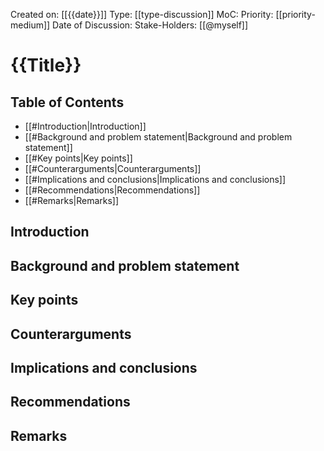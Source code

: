 Created on: [[{{date}}]] 
Type: [[type-discussion]]
MoC: 
Priority: [[priority-medium]]
Date of Discussion: 
Stake-Holders: [[@myself]]
# {{Title}}

## Table of Contents

- [[#Introduction|Introduction]]
- [[#Background and problem statement|Background and problem statement]]
- [[#Key points|Key points]]
- [[#Counterarguments|Counterarguments]]
- [[#Implications and conclusions|Implications and conclusions]]
- [[#Recommendations|Recommendations]]
- [[#Remarks|Remarks]]

## Introduction


## Background and problem statement


## Key points


## Counterarguments


## Implications and conclusions


## Recommendations


## Remarks